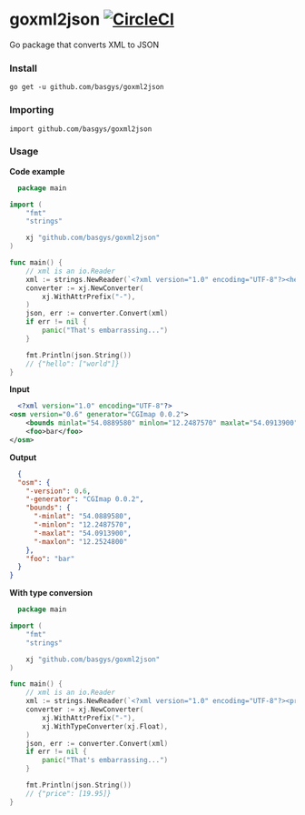 # goxml2json [![CircleCI](https://circleci.com/gh/basgys/goxml2json.svg?style=svg)](https://circleci.com/gh/basgys/goxml2json)

Go package that converts XML to JSON

### Install

    go get -u github.com/basgys/goxml2json

### Importing

    import github.com/basgys/goxml2json

### Usage

**Code example**

```go
  package main

import (
	"fmt"
	"strings"

	xj "github.com/basgys/goxml2json"
)

func main() {
	// xml is an io.Reader
	xml := strings.NewReader(`<?xml version="1.0" encoding="UTF-8"?><hello>world</hello>`)
	converter := xj.NewConverter(
		xj.WithAttrPrefix("-"),
	)
	json, err := converter.Convert(xml)
	if err != nil {
		panic("That's embarrassing...")
	}

	fmt.Println(json.String())
	// {"hello": ["world"]}
}

```

**Input**

```xml
  <?xml version="1.0" encoding="UTF-8"?>
<osm version="0.6" generator="CGImap 0.0.2">
    <bounds minlat="54.0889580" minlon="12.2487570" maxlat="54.0913900" maxlon="12.2524800"/>
    <foo>bar</foo>
</osm>
```

**Output**

```json
  {
  "osm": {
    "-version": 0.6,
    "-generator": "CGImap 0.0.2",
    "bounds": {
      "-minlat": "54.0889580",
      "-minlon": "12.2487570",
      "-maxlat": "54.0913900",
      "-maxlon": "12.2524800"
    },
    "foo": "bar"
  }
}
```

**With type conversion**

```go
  package main

import (
	"fmt"
	"strings"

	xj "github.com/basgys/goxml2json"
)

func main() {
	// xml is an io.Reader
	xml := strings.NewReader(`<?xml version="1.0" encoding="UTF-8"?><price>19.95</price>`)
	converter := xj.NewConverter(
		xj.WithAttrPrefix("-"),
		xj.WithTypeConverter(xj.Float),
	)
	json, err := converter.Convert(xml)
	if err != nil {
		panic("That's embarrassing...")
	}

	fmt.Println(json.String())
	// {"price": [19.95]}
}

```

